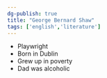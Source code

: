 ```yaml
---
dg-publish: true
title: "George Bernard Shaw"
tags: ['english','literature']
---
```


- Playwright
- Born in Dublin
- Grew up in poverty
- Dad was alcoholic
